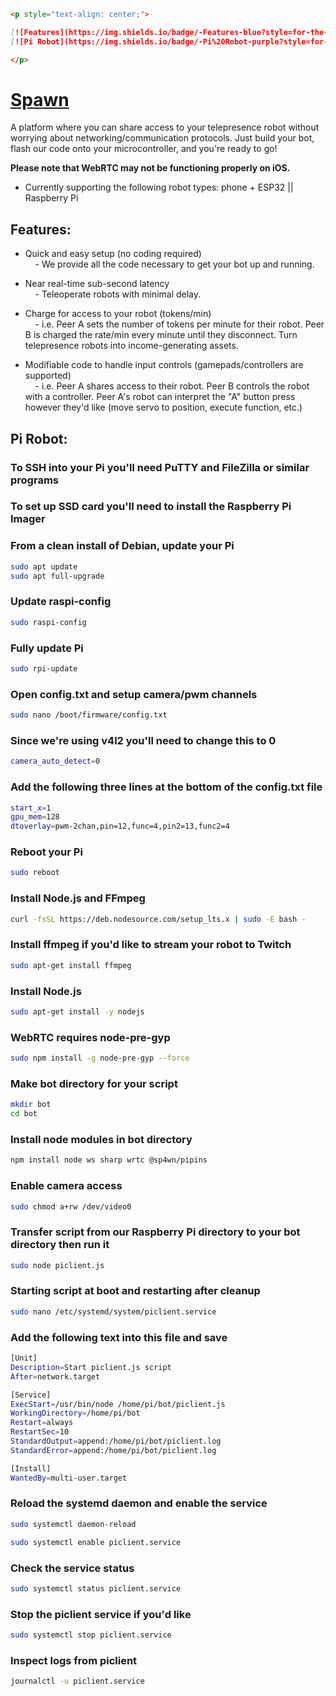 ```markdown
<p style="text-align: center;">

[![Features](https://img.shields.io/badge/-Features-blue?style=for-the-badge)](#features)
[![Pi Robot](https://img.shields.io/badge/-Pi%20Robot-purple?style=for-the-badge)](#connect-your-raspberry-pi-robot)

</p>
```

# [Spawn](https://sp4wn.com)

A platform where you can share access to your telepresence robot without worrying about networking/communication protocols. Just build your bot, flash our code onto your microcontroller, and you're ready to go! 

**Please note that WebRTC may not be functioning properly on iOS.**

- Currently supporting the following robot types: phone + ESP32 || Raspberry Pi


## Features:

- Quick and easy setup (no coding required)  
    &nbsp;&nbsp;&nbsp;&nbsp;- We provide all the code necessary to get your bot up and running.

- Near real-time sub-second latency  
    &nbsp;&nbsp;&nbsp;&nbsp;- Teleoperate robots with minimal delay. 

- Charge for access to your robot (tokens/min)  
    &nbsp;&nbsp;&nbsp;&nbsp;- i.e. Peer A sets the number of tokens per minute for their robot. Peer B is charged the rate/min every minute until they disconnect. Turn telepresence robots into income-generating assets.

- Modifiable code to handle input controls (gamepads/controllers are supported)  
    &nbsp;&nbsp;&nbsp;&nbsp;- i.e. Peer A shares access to their robot. Peer B controls the robot with a controller. Peer A's robot can interpret the "A" button press however they'd like (move servo to position, execute function, etc.)

## Pi Robot:

### To SSH into your Pi you'll need PuTTY and FileZilla or similar programs

### To set up SSD card you'll need to install the Raspberry Pi Imager

### From a clean install of Debian, update your Pi
```bash
sudo apt update
sudo apt full-upgrade
```
### Update raspi-config
```bash
sudo raspi-config
```

### Fully update Pi
```bash
sudo rpi-update
```

### Open config.txt and setup camera/pwm channels
```bash
sudo nano /boot/firmware/config.txt
```

### Since we're using v4l2 you'll need to change this to 0
```bash
camera_auto_detect=0
```

### Add the following three lines at the bottom of the config.txt file
```bash
start_x=1
gpu_mem=128
dtoverlay=pwm-2chan,pin=12,func=4,pin2=13,func2=4
```

### Reboot your Pi
```bash
sudo reboot
```

### Install Node.js and FFmpeg
```bash
curl -fsSL https://deb.nodesource.com/setup_lts.x | sudo -E bash -
```

### Install ffmpeg if you'd like to stream your robot to Twitch
```bash
sudo apt-get install ffmpeg
```

### Install Node.js
```bash
sudo apt-get install -y nodejs
```

### WebRTC requires node-pre-gyp
```bash
sudo npm install -g node-pre-gyp --force
```

### Make bot directory for your script
```bash
mkdir bot
cd bot
```

### Install node modules in bot directory
```bash
npm install node ws sharp wrtc @sp4wn/pipins
```

### Enable camera access
```bash
sudo chmod a+rw /dev/video0
```

### Transfer script from our Raspberry Pi directory to your bot directory then run it
```bash
sudo node piclient.js
```

### Starting script at boot and restarting after cleanup
```bash
sudo nano /etc/systemd/system/piclient.service
```

### Add the following text into this file and save
```bash
[Unit]
Description=Start piclient.js script
After=network.target

[Service]
ExecStart=/usr/bin/node /home/pi/bot/piclient.js
WorkingDirectory=/home/pi/bot
Restart=always
RestartSec=10
StandardOutput=append:/home/pi/bot/piclient.log
StandardError=append:/home/pi/bot/piclient.log

[Install]
WantedBy=multi-user.target
```

### Reload the systemd daemon and enable the service
```bash
sudo systemctl daemon-reload
```
```bash
sudo systemctl enable piclient.service
```

### Check the service status
```bash
sudo systemctl status piclient.service
```

### Stop the piclient service if you'd like
```bash
sudo systemctl stop piclient.service
```

### Inspect logs from piclient
```bash
journalctl -u piclient.service
```







